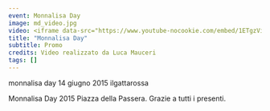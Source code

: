 ```yaml
---
event: Monnalisa Day
image: md_video.jpg
video: <iframe data-src="https://www.youtube-nocookie.com/embed/1ETgzViCh68" class="lazyload" frameborder="0" allow="accelerometer; autoplay; encrypted-media; gyroscope; picture-in-picture" allowfullscreen></iframe>
title: "Monnalisa Day"
subtitle: Promo
credits: Video realizzato da Luca Mauceri
tags: []
---
```

monnalisa day 
14 giugno 2015
ilgattarossa

Monnalisa Day 2015
Piazza della Passera.
Grazie a tutti i presenti.
